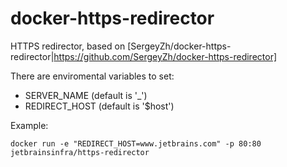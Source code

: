 # docker-https-redirector
HTTPS redirector, based on [SergeyZh/docker-https-redirector|https://github.com/SergeyZh/docker-https-redirector]

There are enviromental variables to set:
* SERVER_NAME (default is '_')
* REDIRECT_HOST (default is '$host')

Example:
```
docker run -e "REDIRECT_HOST=www.jetbrains.com" -p 80:80 jetbrainsinfra/https-redirector
```